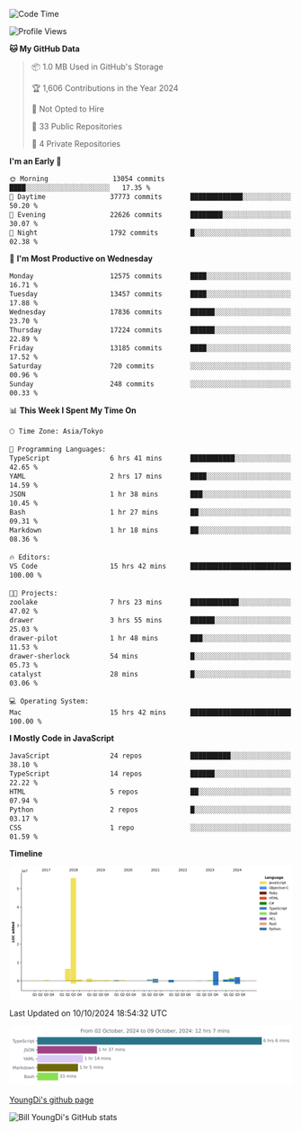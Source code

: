 <!--START_SECTION:waka-->
![Code Time](http://img.shields.io/badge/Code%20Time-977%20hrs%2028%20mins-blue)

![Profile Views](http://img.shields.io/badge/Profile%20Views-30-blue)

**🐱 My GitHub Data** 

> 📦 1.0 MB Used in GitHub's Storage 
 > 
> 🏆 1,606 Contributions in the Year 2024
 > 
> 🚫 Not Opted to Hire
 > 
> 📜 33 Public Repositories 
 > 
> 🔑 4 Private Repositories 
 > 
**I'm an Early 🐤** 

```text
🌞 Morning                13054 commits       ████░░░░░░░░░░░░░░░░░░░░░   17.35 % 
🌆 Daytime                37773 commits       █████████████░░░░░░░░░░░░   50.20 % 
🌃 Evening                22626 commits       ████████░░░░░░░░░░░░░░░░░   30.07 % 
🌙 Night                  1792 commits        █░░░░░░░░░░░░░░░░░░░░░░░░   02.38 % 
```
📅 **I'm Most Productive on Wednesday** 

```text
Monday                   12575 commits       ████░░░░░░░░░░░░░░░░░░░░░   16.71 % 
Tuesday                  13457 commits       ████░░░░░░░░░░░░░░░░░░░░░   17.88 % 
Wednesday                17836 commits       ██████░░░░░░░░░░░░░░░░░░░   23.70 % 
Thursday                 17224 commits       ██████░░░░░░░░░░░░░░░░░░░   22.89 % 
Friday                   13185 commits       ████░░░░░░░░░░░░░░░░░░░░░   17.52 % 
Saturday                 720 commits         ░░░░░░░░░░░░░░░░░░░░░░░░░   00.96 % 
Sunday                   248 commits         ░░░░░░░░░░░░░░░░░░░░░░░░░   00.33 % 
```


📊 **This Week I Spent My Time On** 

```text
🕑︎ Time Zone: Asia/Tokyo

💬 Programming Languages: 
TypeScript               6 hrs 41 mins       ███████████░░░░░░░░░░░░░░   42.65 % 
YAML                     2 hrs 17 mins       ████░░░░░░░░░░░░░░░░░░░░░   14.59 % 
JSON                     1 hr 38 mins        ███░░░░░░░░░░░░░░░░░░░░░░   10.45 % 
Bash                     1 hr 27 mins        ██░░░░░░░░░░░░░░░░░░░░░░░   09.31 % 
Markdown                 1 hr 18 mins        ██░░░░░░░░░░░░░░░░░░░░░░░   08.36 % 

🔥 Editors: 
VS Code                  15 hrs 42 mins      █████████████████████████   100.00 % 

🐱‍💻 Projects: 
zoolake                  7 hrs 23 mins       ████████████░░░░░░░░░░░░░   47.02 % 
drawer                   3 hrs 55 mins       ██████░░░░░░░░░░░░░░░░░░░   25.03 % 
drawer-pilot             1 hr 48 mins        ███░░░░░░░░░░░░░░░░░░░░░░   11.53 % 
drawer-sherlock          54 mins             █░░░░░░░░░░░░░░░░░░░░░░░░   05.73 % 
catalyst                 28 mins             █░░░░░░░░░░░░░░░░░░░░░░░░   03.06 % 

💻 Operating System: 
Mac                      15 hrs 42 mins      █████████████████████████   100.00 % 
```

**I Mostly Code in JavaScript** 

```text
JavaScript               24 repos            ██████████░░░░░░░░░░░░░░░   38.10 % 
TypeScript               14 repos            ██████░░░░░░░░░░░░░░░░░░░   22.22 % 
HTML                     5 repos             ██░░░░░░░░░░░░░░░░░░░░░░░   07.94 % 
Python                   2 repos             █░░░░░░░░░░░░░░░░░░░░░░░░   03.17 % 
CSS                      1 repo              ░░░░░░░░░░░░░░░░░░░░░░░░░   01.59 % 
```



**Timeline**

![Lines of Code chart](https://raw.githubusercontent.com/Youngdi/Youngdi/master/assets/bar_graph.png)


 Last Updated on 10/10/2024 18:54:32 UTC
<!--END_SECTION:waka-->

![wakatime](./images/stat.svg)

[YoungDi's github page](https://youngdi.github.io)

![Bill YoungDi's GitHub stats](https://github-readme-stats.vercel.app/api?username=youngdi&count_private=true&show_icons=true)
